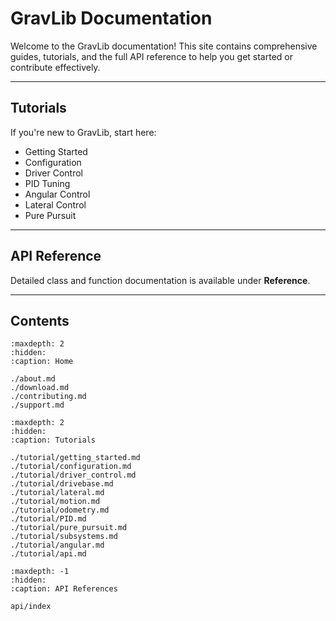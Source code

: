 # GravLib Documentation

Welcome to the GravLib documentation! This site contains comprehensive guides, tutorials, and the full API reference to help you get started or contribute effectively.

---

## Tutorials

If you're new to GravLib, start here:

- Getting Started  
- Configuration  
- Driver Control  
- PID Tuning  
- Angular Control  
- Lateral Control  
- Pure Pursuit  

---

## API Reference

Detailed class and function documentation is available under **Reference**.

---

## Contents

```{toctree}
:maxdepth: 2
:hidden:
:caption: Home

./about.md
./download.md
./contributing.md
./support.md
```

```{toctree}
:maxdepth: 2
:hidden:
:caption: Tutorials

./tutorial/getting_started.md
./tutorial/configuration.md
./tutorial/driver_control.md
./tutorial/drivebase.md
./tutorial/lateral.md
./tutorial/motion.md
./tutorial/odometry.md
./tutorial/PID.md
./tutorial/pure_pursuit.md
./tutorial/subsystems.md
./tutorial/angular.md
./tutorial/api.md
```

```{toctree}
:maxdepth: -1
:hidden:
:caption: API References

api/index
```


<!--
TODO: Expand on this
-->